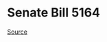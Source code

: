 # Senate Bill 5164

[Source](http://lawfilesext.leg.wa.gov/biennium/2023-24/Pdf/Bills/Senate%20Bills/5164.pdf)